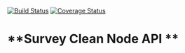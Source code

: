 [![Build Status](https://travis-ci.org/renanrudney/survey-clean-node-api.svg?branch=master)](https://travis-ci.org/renanrudney/survey-clean-node-api)
[![Coverage Status](https://coveralls.io/repos/github/renanrudney/survey-clean-node-api/badge.svg)](https://coveralls.io/github/renanrudney/survey-clean-node-api)

# **Survey Clean Node API **